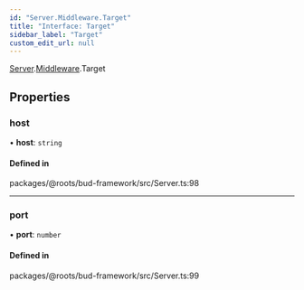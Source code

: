 ```yaml
---
id: "Server.Middleware.Target"
title: "Interface: Target"
sidebar_label: "Target"
custom_edit_url: null
---
```


[Server](../modules/Server.md).[Middleware](../modules/Server.Middleware.md).Target

## Properties

### host

• **host**: `string`

#### Defined in

packages/@roots/bud-framework/src/Server.ts:98

___

### port

• **port**: `number`

#### Defined in

packages/@roots/bud-framework/src/Server.ts:99
